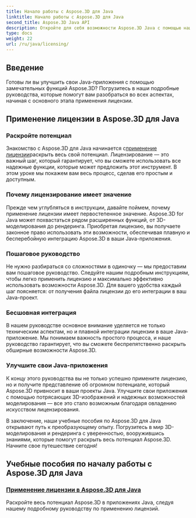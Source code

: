 ```yaml
---
title: Начало работы с Aspose.3D для Java
linktitle: Начало работы с Aspose.3D для Java
second_title: Aspose.3D Java API
description: Откройте для себя возможности Aspose.3D Java с помощью наших подробных руководств. Узнайте, как применять лицензии, чтобы раскрыть все возможности этого мощного инструмента Java.
type: docs
weight: 22
url: /ru/java/licensing/
---
```

## Введение

Готовы ли вы улучшить свои Java-приложения с помощью замечательных функций Aspose.3D? Погрузитесь в наши подробные руководства, которые помогут вам разобраться во всех аспектах, начиная с основного этапа применения лицензии.

## Применение лицензии в Aspose.3D для Java

### Раскройте потенциал

 Знакомство с Aspose.3D для Java начинается с[применение лицензии](./applying-license-in-aspose-3d/)раскрыть весь свой потенциал. Лицензирование — это важный шаг, который гарантирует, что вы сможете использовать все надежные функции, которые может предложить этот инструмент. В этом уроке мы покажем вам весь процесс, сделав его простым и доступным.

### Почему лицензирование имеет значение

Прежде чем углубляться в инструкции, давайте поймем, почему применение лицензии имеет первостепенное значение. Aspose.3D for Java может похвастаться рядом расширенных функций, от 3D-моделирования до рендеринга. Приобретая лицензию, вы получаете законное право использовать эти возможности, обеспечивая плавную и бесперебойную интеграцию Aspose.3D в ваши Java-приложения.

### Пошаговое руководство

Не нужно разбираться со сложностями в одиночку — мы предоставим вам пошаговое руководство. Следуйте нашим подробным инструкциям, чтобы легко применить лицензию и максимально эффективно использовать возможности Aspose.3D. Для вашего удобства каждый шаг поясняется: от получения файла лицензии до его интеграции в ваш Java-проект.

### Бесшовная интеграция

В нашем руководстве основное внимание уделяется не только техническим аспектам, но и плавной интеграции лицензии в ваше Java-приложение. Мы понимаем важность простого процесса, и наше руководство гарантирует, что вы сможете беспрепятственно раскрыть обширные возможности Aspose.3D.

### Улучшите свои Java-приложения

К концу этого руководства вы не только успешно примените лицензию, но и получите представление об огромном потенциале, который Aspose.3D привносит в ваши проекты Java. Улучшите свои приложения с помощью потрясающих 3D-изображений и надежных возможностей моделирования — все это стало возможным благодаря овладению искусством лицензирования.

В заключение, наши учебные пособия по Aspose.3D для Java открывают путь к преобразующему опыту. Погрузитесь в мир 3D-моделирования и рендеринга с уверенностью, вооружившись знаниями, которые помогут раскрыть весь потенциал Aspose.3D. Начните свое путешествие сегодня!
## Учебные пособия по началу работы с Aspose.3D для Java
### [Применение лицензии в Aspose.3D для Java](./applying-license-in-aspose-3d/)
Раскройте весь потенциал Aspose.3D в приложениях Java, следуя нашему подробному руководству по применению лицензий.